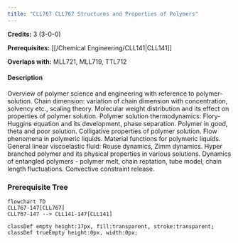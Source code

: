 ```yaml
---
title: "CLL767 CLL767 Structures and Properties of Polymers"
---
```

**Credits:** 3 (3-0-0)

**Prerequisites:** [[/Chemical Engineering/CLL141|CLL141]]

**Overlaps with:** MLL721, MLL719, TTL712

#### Description
Overview of polymer science and engineering with reference to polymer-solution. Chain dimension: variation of chain dimension with concentration, solvency etc., scaling theory. Molecular weight distribution and its effect on properties of polymer solution. Polymer solution thermodynamics: Flory-Huggins equation and its development, phase separation. Polymer in good, theta and poor solution. Colligative properties of polymer solution. Flow phenomena in polymeric liquids. Material functions for polymeric liquids. General linear viscoelastic fluid: Rouse dynamics, Zimm dynamics. Hyper branched polymer and its physical properties in various solutions. Dynamics of entangled polymers - polymer melt, chain reptation, tube model, chain length fluctuations. Convective constraint release.

### Prerequisite Tree

```mermaid
flowchart TD
CLL767-147[CLL767]
CLL767-147 --> CLL141-147[CLL141]

classDef empty height:17px, fill:transparent, stroke:transparent;
classDef trueEmpty height:0px, width:0px;
```